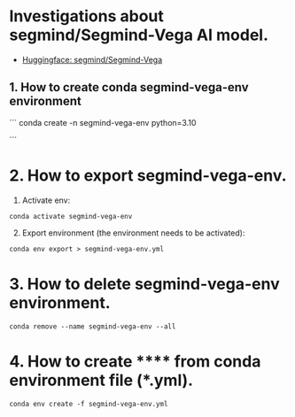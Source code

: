 # Investigations about segmind/Segmind-Vega AI model.

- [Huggingface: segmind/Segmind-Vega](https://huggingface.co/segmind/Segmind-Vega)


## 1. How to create conda **segmind-vega-env** environment

´´´
conda create -n segmind-vega-env python=3.10

´´´

# 2. How to export **segmind-vega-env**.

1. Activate env:

```
conda activate segmind-vega-env
```

2. Export environment (the environment needs to be activated):

```
conda env export > segmind-vega-env.yml
```

# 3. How to delete **segmind-vega-env** environment.

```
conda remove --name segmind-vega-env --all
```

# 4. How to create **** from conda environment file (*.yml).

```
conda env create -f segmind-vega-env.yml
```